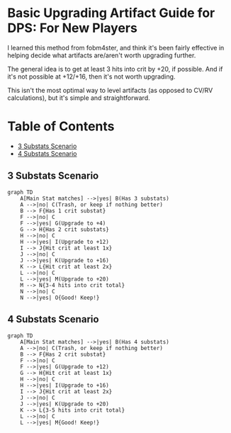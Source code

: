 Basic Upgrading Artifact Guide for DPS: For New Players
=======================================================

I learned this method from fobm4ster, and think it's been fairly effective in helping decide what artifacts are/aren't worth upgrading further.

The general idea is to get at least 3 hits into crit by +20, if possible. And if it's not possible at +12/+16, then it's not worth upgrading.

This isn't the most optimal way to level artifacts (as opposed to CV/RV calculations), but it's simple and straightforward.


Table of Contents
=================

  * [3 Substats Scenario](#3-substats-scenario)
  * [4 Substats Scenario](#4-substats-scenario)


3 Substats Scenario
-------------------

```mermaid
graph TD
    A[Main Stat matches] -->|yes| B(Has 3 substats)
    A -->|no| C(Trash, or keep if nothing better)
    B --> F{Has 1 crit substat}
    F -->|no| C
    F -->|yes| G(Upgrade to +4)
    G --> H{Has 2 crit substats}
    H -->|no| C
    H -->|yes| I(Upgrade to +12)
    I --> J{Hit crit at least 1x}
    J -->|no| C
    J -->|yes| K(Upgrade to +16)
    K --> L{Hit crit at least 2x}
    L -->|no| C
    L -->|yes| M(Upgrade to +20)
    M --> N{3-4 hits into crit total}
    N -->|no| C
    N -->|yes| O{Good! Keep!}
```


4 Substats Scenario
--------------------

```mermaid
graph TD
    A[Main Stat matches] -->|yes| B(Has 4 substats)
    A -->|no| C(Trash, or keep if nothing better)
    B --> F{Has 2 crit substat}
    F -->|no| C
    F -->|yes| G(Upgrade to +12)
    G --> H{Hit crit at least 1x}
    H -->|no| C
    H -->|yes| I(Upgrade to +16)
    I --> J{Hit crit at least 2x}
    J -->|no| C
    J -->|yes| K(Upgrade to +20)
    K --> L{3-5 hits into crit total}
    L -->|no| C
    L -->|yes| M{Good! Keep!}
```
